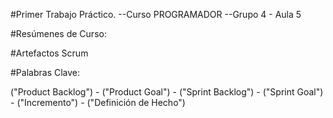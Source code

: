 #Primer Trabajo Práctico. --Curso PROGRAMADOR --Grupo 4 - Aula 5

#Resúmenes de Curso:

#Artefactos Scrum

#Palabras Clave:

("Product Backlog") - ("Product Goal") - ("Sprint Backlog") - ("Sprint Goal") - ("Incremento") - ("Definición de Hecho")
